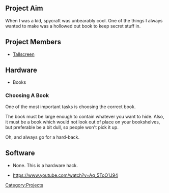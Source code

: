 Project Aim
-----------

When I was a kid, spycraft was unbearably cool. One of the things I
always wanted to make was a hollowed out book to keep secret stuff in.

Project Members
---------------

-   [Tallscreen](user:tallscreen "wikilink")

Hardware
--------

-   Books

### Choosing A Book

One of the most important tasks is choosing the correct book.

The book must be large enough to contain whatever you want to hide.
Also, it must be a book which would not look out of place on your
bookshelves, but preferable be a bit dull, so people won't pick it up.

Oh, and always go for a hard-back.

Software
--------

-   None. This is a hardware hack.

  * https://www.youtube.com/watch?v=Aq_5ToO1J94

[Category:Projects](Category:Projects "wikilink")